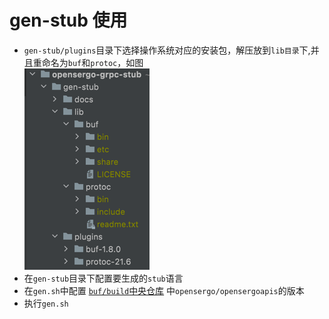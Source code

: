 # gen-stub 使用

- `gen-stub/plugins`目录下选择操作系统对应的安装包，解压放到`lib目录`下,并且重命名为`buf`和`protoc`，如图   
  ![alt gen-stub 目录](./docs/img/gen-stub-lib.png)
- 在`gen-stub`目录下配置要生成的`stub`语言
- 在`gen.sh`中配置 [`buf/build`中央仓库](https://buf.build/opensergo) 中`opensergo/opensergoapis`的版本
- 执行`gen.sh`